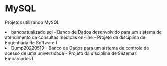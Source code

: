# MySQL
Projetos utilizando MySQL

<li> bancoatualizado.sql -  Banco de Dados desenvolvido para um sistema de atendimento de consultas médicas on-line - Projeto da disciplina de Engenharia de Software I</li>
<li> Dump20220519 - Banco de Dados para um sistema de controle de acesso de uma universidade - Projeto da disciplina de Sistemas Embarcados I</li>
